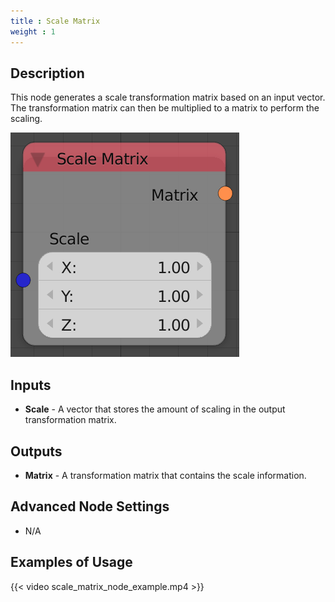 ```yaml
---
title : Scale Matrix
weight : 1
---
```


## Description

This node generates a scale transformation matrix based on an input
vector. The transformation matrix can then be multiplied to a matrix to
perform the scaling.

![image](scale_matrix_node.png)

## Inputs

  - **Scale** - A vector that stores the amount of scaling in the output
    transformation matrix.

## Outputs

  - **Matrix** - A transformation matrix that contains the scale
    information.

## Advanced Node Settings

  - N/A

## Examples of Usage

{{< video scale_matrix_node_example.mp4 >}}
